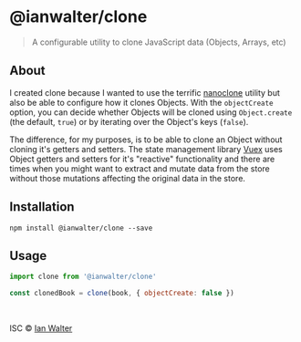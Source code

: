 # @ianwalter/clone
> A configurable utility to clone JavaScript data (Objects, Arrays, etc)

## About

I created clone because I wanted to use the terrific
[nanoclone](https://github.com/Kelin2025/nanoclone) utility but also be able to
configure how it clones Objects. With the `objectCreate` option, you can decide
whether Objects will be cloned using `Object.create` (the default, `true`) or by
iterating over the Object's keys (`false`).

The difference, for my purposes, is to be able to clone an Object without
cloning it's getters and setters. The state management library
[Vuex](https://vuex.vuejs.org) uses Object getters and setters for it's
"reactive" functionality and there are times when you might want to extract and
mutate data from the store without those mutations affecting the original data
in the store.

## Installation

```console
npm install @ianwalter/clone --save
```

## Usage

```js
import clone from '@ianwalter/clone'

const clonedBook = clone(book, { objectCreate: false })
```

&nbsp;

ISC &copy; [Ian Walter](https://iankwalter.com)
